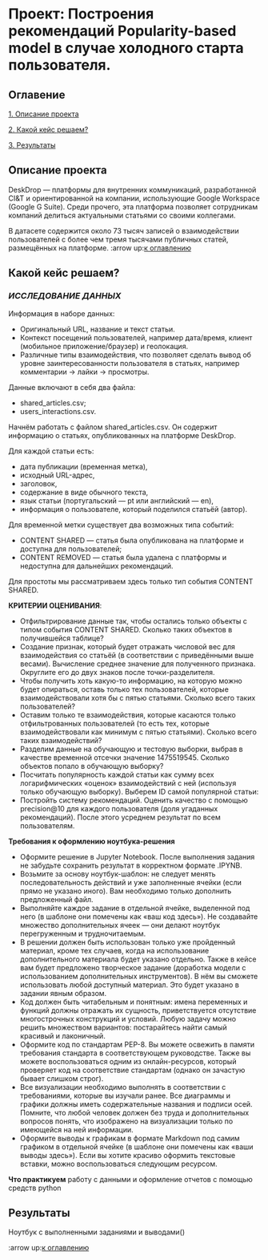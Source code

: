 # Проект: Построения рекомендаций  Popularity-based model в случае холодного старта пользователя.


## Оглавение
[1. Описание проекта]()

[2. Какой кейс решаем?]()

[3. Результаты]()

## Описание проекта 
DeskDrop — платформы для внутренних коммуникаций, разработанной CI&T и ориентированной на компании, использующие Google Workspace (Google G Suite). Среди прочего, эта платформа позволяет сотрудникам компаний делиться актуальными статьями со своими коллегами.

В датасете содержится около 73 тысяч записей о взаимодействии пользователей с более чем тремя тысячами публичных статей, размещённых на платформе.
:arrow up:[к оглавлению]()

## Какой кейс решаем?

### *ИССЛЕДОВАНИЕ ДАННЫХ*

Информация в наборе данных:
- Оригинальный URL, название и текст статьи.
- Контекст посещений пользователей, например дата/время, клиент (мобильное приложение/браузер) и геолокация.
- Различные типы взаимодействия, что позволяет сделать вывод об уровне заинтересованности пользователя в статьях, например комментарии → лайки → просмотры.

Данные включают в себя два файла:
- shared_articles.csv;
- users_interactions.csv.

Начнём работать с файлом shared_articles.csv. Он содержит информацию о статьях, опубликованных на платформе DeskDrop.

Для каждой статьи есть:
- дата публикации (временная метка),
- исходный URL-адрес,
- заголовок,
- содержание в виде обычного текста,
- язык статьи (португальский — pt или английский — en),
- информация о пользователе, который поделился статьёй (автор).

Для временной метки существует два возможных типа событий:
- CONTENT SHARED — статья была опубликована на платформе и доступна для пользователей;
- CONTENT REMOVED — статья была удалена с платформы и недоступна для дальнейших рекомендаций.

Для простоты мы рассматриваем здесь только тип события CONTENT SHARED.


**КРИТЕРИИ ОЦЕНИВАНИЯ**:

- Отфильтрирование данные так, чтобы остались только объекты с типом события CONTENT SHARED. Сколько таких объектов в получившейся таблице?
- Создание признак, который будет отражать числовой вес для взаимодействия со статьёй (в соответствии с приведёнными выше весами). Вычисление среднее значение для полученного признака. Округлите его до двух знаков после точки-разделителя.
- Чтобы получить хоть какую-то информацию, на которую можно будет опираться, оставь только тех пользователей, которые взаимодействовали хотя бы с пятью статьями. Сколько всего таких пользователей?
- Оставим только те взаимодействия, которые касаются только отфильтрованных пользователей (то есть тех, которые взаимодействовали как минимум с пятью статьями). Сколько всего таких взаимодействий?
- Разделим данные на обучающую и тестовую выборки, выбрав в качестве временной отсечки значение 1475519545. Сколько объектов попало в обучающую выборку?
- Посчитать популярность каждой статьи как сумму всех логарифмических «оценок» взаимодействий с ней (используя только обучающую выборку). Выберем ID самой популярной статьи:
- Постройть систему рекомендаций. Оценить качество с помощью precision@10 для каждого пользователя (доля угаданных рекомендаций). После этого усреднем результат по всем пользователям.


**Требования к оформлению ноутбука-решения**

- Оформите решение в Jupyter Notebook. После выполнения задания не забудьте сохранить результат в корректном формате .IPYNB.
- Возьмите за основу ноутбук-шаблон: не следует менять последовательность действий и уже заполненные ячейки (если прямо не указано иного). Вам необходимо только дополнить 
предложенный файл.
- Выполняйте каждое задание в отдельной ячейке, выделенной под него (в шаблоне они помечены как «ваш код здесь»). Не создавайте множество дополнительных ячеек — они делают 
ноутбук перегруженным и трудночитаемым.
- В решении должен быть использован только уже пройденный материал, кроме тех случаев, когда на использование дополнительного материала будет указано отдельно. 
Также в кейсе вам будет предложено творческое задание (доработка модели с использованием дополнительных инструментов). В нём вы сможете использовать любой доступный материал. 
Это будет указано в задании явным образом.
- Код должен быть читабельным и понятным: имена переменных и функций должны отражать их сущность, приветствуется отсутствие многострочных конструкций и условий. 
Любую задачу можно решить множеством вариантов: постарайтесь найти самый красивый и лаконичный. 
- Оформите код по стандартам PEP-8. Вы можете освежить в памяти требования стандарта в соответствующем руководстве. Также вы можете воспользоваться одним из онлайн-ресурсов, 
который проверяет код на соответствие стандартам (однако он зачастую бывает слишком строг).
- Все визуализации необходимо выполнять в соответствии с требованиями, которые вы изучали ранее. Все диаграммы и графики должны иметь содержательные названия и подписи осей.
 Помните, что любой человек должен без труда и дополнительных вопросов понять, что изображено на визуализации только по имеющейся на ней информации.
- Оформите выводы к графикам в формате Markdown под самим графиком в отдельной ячейке (в шаблоне они помечены как «ваши выводы здесь»). Если вы хотите красиво оформить 
текстовые вставки, можно воспользоваться следующим ресурсом.

**Что практикуем**
работу с данными и оформление отчетов с помощью средств python

## Результаты
Ноутбук с выполненными заданиями и выводами()

:arrow up:[к оглавлению]()
